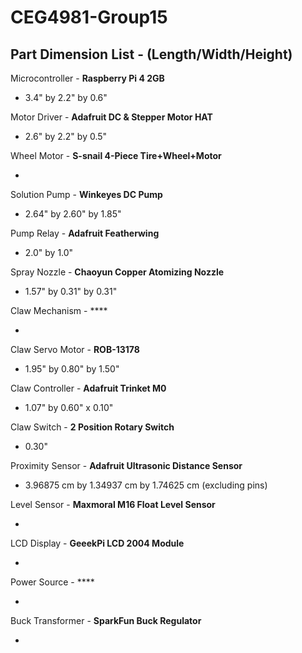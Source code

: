 # CEG4981-Group15

## Part Dimension List  -   (Length/Width/Height)

Microcontroller - **Raspberry Pi 4 2GB** 

- 3.4" by 2.2" by 0.6"

Motor Driver - **Adafruit DC & Stepper Motor HAT**

- 2.6" by 2.2" by 0.5"

Wheel Motor - **S-snail 4-Piece Tire+Wheel+Motor**

- 

Solution Pump - **Winkeyes DC Pump**

- 2.64" by 2.60" by 1.85"

Pump Relay - **Adafruit Featherwing**

- 2.0" by 1.0"

Spray Nozzle - **Chaoyun Copper Atomizing Nozzle**

- 1.57" by 0.31" by 0.31"

Claw Mechanism - ****

- 

Claw Servo Motor - **ROB-13178**

- 1.95" by 0.80" by 1.50"

Claw Controller - **Adafruit Trinket M0**

- 1.07" by 0.60" x 0.10"

Claw Switch - **2 Position Rotary Switch**

- 0.30"

Proximity Sensor - **Adafruit Ultrasonic Distance Sensor**

- 3.96875 cm by 1.34937 cm by 1.74625 cm (excluding pins)

Level Sensor - **Maxmoral M16 Float Level Sensor**

- 

LCD Display - **GeeekPi LCD 2004 Module**

- 

Power Source - ****

- 

Buck Transformer - **SparkFun Buck Regulator**

- 
